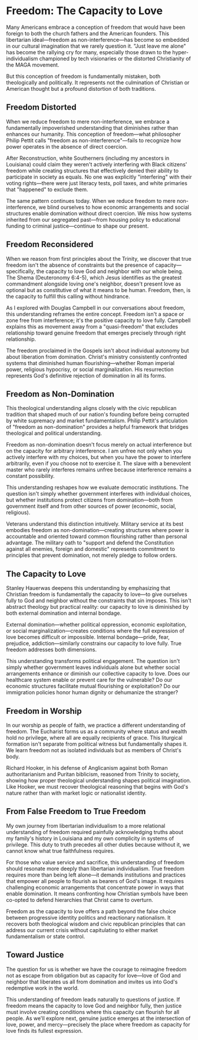 # Freedom: The Capacity to Love

Many Americans embrace a conception of freedom that would have been foreign to both the church fathers and the American founders. This libertarian ideal—freedom as non-interference—has become so embedded in our cultural imagination that we rarely question it. "Just leave me alone" has become the rallying cry for many, especially those drawn to the hyper-individualism championed by tech visionaries or the distorted Christianity of the MAGA movement.

But this conception of freedom is fundamentally mistaken, both theologically and politically. It represents not the culmination of Christian or American thought but a profound distortion of both traditions.

## Freedom Distorted

When we reduce freedom to mere non-interference, we embrace a fundamentally impoverished understanding that diminishes rather than enhances our humanity. This conception of freedom—what philosopher Philip Pettit calls "freedom as non-interference"—fails to recognize how power operates in the absence of direct coercion.

After Reconstruction, white Southerners (including my ancestors in Louisiana) could claim they weren't actively interfering with Black citizens' freedom while creating structures that effectively denied their ability to participate in society as equals. No one was explicitly "interfering" with their voting rights—there were just literacy tests, poll taxes, and white primaries that "happened" to exclude them.

The same pattern continues today. When we reduce freedom to mere non-interference, we blind ourselves to how economic arrangements and social structures enable domination without direct coercion. We miss how systems inherited from our segregated past—from housing policy to educational funding to criminal justice—continue to shape our present.

## Freedom Reconsidered

When we reason from first principles about the Trinity, we discover that true freedom isn't the absence of constraints but the presence of capacity—specifically, the capacity to love God and neighbor with our whole being. The Shema (Deuteronomy 6:4-5), which Jesus identifies as the greatest commandment alongside loving one's neighbor, doesn't present love as optional but as constitutive of what it means to be human. Freedom, then, is the capacity to fulfill this calling without hindrance.

As I explored with Douglas Campbell in our conversations about freedom, this understanding reframes the entire concept. Freedom isn't a space or zone free from interference; it's the positive capacity to love fully. Campbell explains this as movement away from a "quasi-freedom" that excludes relationship toward genuine freedom that emerges precisely through right relationship.

The freedom proclaimed in the Gospels isn't about individual autonomy but about liberation from domination. Christ's ministry consistently confronted systems that diminished human flourishing—whether Roman imperial power, religious hypocrisy, or social marginalization. His resurrection represents God's definitive rejection of domination in all its forms.

## Freedom as Non-Domination

This theological understanding aligns closely with the civic republican tradition that shaped much of our nation's founding before being corrupted by white supremacy and market fundamentalism. Philip Pettit's articulation of "freedom as non-domination" provides a helpful framework that bridges theological and political understanding.

Freedom as non-domination doesn't focus merely on actual interference but on the capacity for arbitrary interference. I am unfree not only when you actively interfere with my choices, but when you have the power to interfere arbitrarily, even if you choose not to exercise it. The slave with a benevolent master who rarely interferes remains unfree because interference remains a constant possibility.

This understanding reshapes how we evaluate democratic institutions. The question isn't simply whether government interferes with individual choices, but whether institutions protect citizens from domination—both from government itself and from other sources of power (economic, social, religious).

Veterans understand this distinction intuitively. Military service at its best embodies freedom as non-domination—creating structures where power is accountable and oriented toward common flourishing rather than personal advantage. The military oath to "support and defend the Constitution against all enemies, foreign and domestic" represents commitment to principles that prevent domination, not merely pledge to follow orders.

## The Capacity to Love

Stanley Hauerwas deepens this understanding by emphasizing that Christian freedom is fundamentally the capacity to love—to give ourselves fully to God and neighbor without the constraints that sin imposes. This isn't abstract theology but practical reality: our capacity to love is diminished by both external domination and internal bondage.

External domination—whether political oppression, economic exploitation, or social marginalization—creates conditions where the full expression of love becomes difficult or impossible. Internal bondage—pride, fear, prejudice, addiction—similarly constrains our capacity to love fully. True freedom addresses both dimensions.

This understanding transforms political engagement. The question isn't simply whether government leaves individuals alone but whether social arrangements enhance or diminish our collective capacity to love. Does our healthcare system enable or prevent care for the vulnerable? Do our economic structures facilitate mutual flourishing or exploitation? Do our immigration policies honor human dignity or dehumanize the stranger?

## Freedom in Worship

In our worship as people of faith, we practice a different understanding of freedom. The Eucharist forms us as a community where status and wealth hold no privilege, where all are equally recipients of grace. This liturgical formation isn't separate from political witness but fundamentally shapes it. We learn freedom not as isolated individuals but as members of Christ's body.

Richard Hooker, in his defense of Anglicanism against both Roman authoritarianism and Puritan biblicism, reasoned from Trinity to society, showing how proper theological understanding shapes political imagination. Like Hooker, we must recover theological reasoning that begins with God's nature rather than with market logic or nationalist identity.

## From False Freedom to True Freedom

My own journey from libertarian individualism to a more relational understanding of freedom required painfully acknowledging truths about my family's history in Louisiana and my own complicity in systems of privilege. This duty to truth precedes all other duties because without it, we cannot know what true faithfulness requires.

For those who value service and sacrifice, this understanding of freedom should resonate more deeply than libertarian individualism. True freedom requires more than being left alone—it demands institutions and practices that empower all people to flourish as bearers of God's image. It requires challenging economic arrangements that concentrate power in ways that enable domination. It means confronting how Christian symbols have been co-opted to defend hierarchies that Christ came to overturn.

Freedom as the capacity to love offers a path beyond the false choice between progressive identity politics and reactionary nationalism. It recovers both theological wisdom and civic republican principles that can address our current crisis without capitulating to either market fundamentalism or state control.

## Toward Justice

The question for us is whether we have the courage to reimagine freedom not as escape from obligation but as capacity for love—love of God and neighbor that liberates us all from domination and invites us into God's redemptive work in the world.

This understanding of freedom leads naturally to questions of justice. If freedom means the capacity to love God and neighbor fully, then justice must involve creating conditions where this capacity can flourish for all people. As we'll explore next, genuine justice emerges at the intersection of love, power, and mercy—precisely the place where freedom as capacity for love finds its fullest expression.
